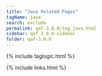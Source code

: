 ```yaml
---
title: "Java Related Pages"
tagName: java
search: exclude
permalink: qaf-3.0.0/tag_java.html
sidebar: qaf_3_0_0-sidebar
folder: qaf-3.0.0
---
```

{% include taglogic.html %}

{% include links.html %}
